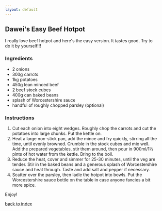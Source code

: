 ```yaml
---
layout: default
---
```


<!---
This is a comment. Note the triple dash to start, but double to end
-->

## Dawei's Easy Beef Hotpot
<!---
Put your name or github username somewhere
-->
I really love beef hotpot and here's the easy version. It tastes good. Try to do it by yourself!!!

### Ingredients
- 2 onions
- 300g carrots
- 1kg potatoes
- 450g lean minced beef
- 2 beef stock cubes
- 400g can baked beans
- splash of Worcestershire sauce
- handful of roughly chopped parsley (optional)

### Instructions
1. Cut each onion into eight wedges. Roughly chop the carrots and cut the potatoes into large chunks. Put the kettle on.
2. Heat a large non-stick pan, add the mince and fry quickly, stirring all the time, until evenly browned. Crumble in the stock cubes and mix well. Add the prepared vegetables, stir them around, then pour in 900ml/1½ pints of hot water from the kettle. Bring to the boil.
3. Reduce the heat, cover and simmer for 25-30 minutes, until the veg are tender. Stir in the baked beans and a generous splash of Worcestershire sauce and heat through. Taste and add salt and pepper if necessary.
4. Scatter over the parsley, then ladle the hotpot into bowls. Put the Worcestershire sauce bottle on the table in case anyone fancies a bit more spice.

Enjoy!

<!--
Keep this link to return to the index
-->
[back to index](../)